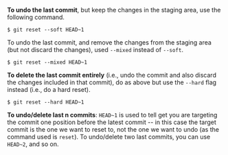 **To undo the last commit**, but keep the changes in the staging area, use the following command.

```{.no-line-numbers}
$ git reset --soft HEAD~1
```

To undo the last commit, and remove the changes from the staging area (but not discard the changes), used `--mixed` instead of `--soft`.

```{.no-line-numbers highlight-lines="1['--mixed']"}
$ git reset --mixed HEAD~1
```

**To delete the last commit entirely** (i.e., undo the commit and also discard the changes included in that commit), do as above but use the `--hard` flag instead (i.e., do a hard reset).

```{.no-line-numbers highlight-lines="1['--hard']"}
$ git reset --hard HEAD~1
```

**To undo/delete last n commits**: `HEAD~1` is used to tell get you are targeting the commit one position before the latest commit -- in this case the target commit is the one we want to reset to, not the one we want to undo (as the command used is `reset`). To undo/delete two last commits, you can use `HEAD~2`, and so on.
